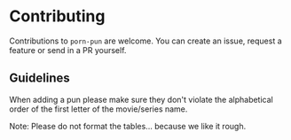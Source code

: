 # Contributing

Contributions to `porn-pun` are welcome. You can create an issue, request a feature or send in a PR yourself.

## Guidelines

When adding a pun please make sure they don't violate the alphabetical order of the first letter of the movie/series name.

Note: Please do not format the tables... because we like it rough.
